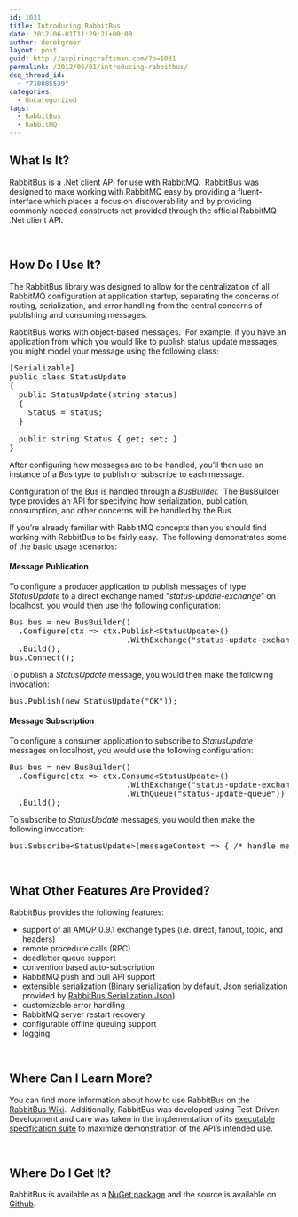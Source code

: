 ```yaml
---
id: 1031
title: Introducing RabbitBus
date: 2012-06-01T11:29:21+00:00
author: derekgreer
layout: post
guid: http://aspiringcraftsman.com/?p=1031
permalink: /2012/06/01/introducing-rabbitbus/
dsq_thread_id:
  - "710885539"
categories:
  - Uncategorized
tags:
  - RabbitBus
  - RabbitMQ
---
```

## What <noindex></noindex> Is It?

RabbitBus is a .Net client API for use with RabbitMQ.&#160; RabbitBus was designed to make working with RabbitMQ easy by providing a fluent-interface which places a focus on discoverability and by providing commonly needed constructs not provided through the official RabbitMQ .Net client API. 

&#160;

## How Do I Use It?

The RabbitBus library was designed to allow for the centralization of all RabbitMQ configuration at application startup, separating the concerns of routing, serialization, and error handling from the central concerns of publishing and consuming messages.

RabbitBus works with object-based messages.&#160; For example, if you have an application from which you would like to publish status update messages, you might model your message using the following class:

<pre class="prettyprint">[Serializable]
public class StatusUpdate
{
  public StatusUpdate(string status)
  {
    Status = status;
  }

  public string Status { get; set; }
}</pre>

After configuring how messages are to be handled, you’ll then use an instance of a _Bus_ type to publish or subscribe to each message.

Configuration of the Bus is handled through a _BusBuilder._&#160; The BusBuilder type provides an API for specifying how serialization, publication, consumption, and other concerns will be handled by the Bus.

If you’re already familiar with RabbitMQ concepts then you should find working with RabbitBus to be fairly easy.&#160; The following demonstrates some of the basic usage scenarios:

#### Message Publication

To configure a producer application to publish messages of type _StatusUpdate_ to a direct exchange named “_status-update-exchange_” on localhost, you would then use the following configuration:

<pre class="prettyprint">Bus bus = new BusBuilder()
  .Configure(ctx =&gt; ctx.Publish&lt;StatusUpdate&gt;()
                         .WithExchange("status-update-exchange"))
  .Build();
bus.Connect();</pre>

To publish a _StatusUpdate_ message, you would then make the following invocation:

<pre class="prettyprint">bus.Publish(new StatusUpdate("OK"));</pre>

#### Message Subscription

To configure a consumer application to subscribe to _StatusUpdate_ messages on localhost, you would use the following configuration:

<pre class="prettyprint">Bus bus = new BusBuilder()
  .Configure(ctx =&gt; ctx.Consume&lt;StatusUpdate&gt;()
                         .WithExchange("status-update-exchange")
                         .WithQueue("status-update-queue"))
  .Build();</pre>

To subscribe to _StatusUpdate_ messages, you would then make the following invocation:

<pre class="prettyprint">bus.Subscribe&lt;StatusUpdate&gt;(messageContext =&gt; { /* handle message */ });</pre>

&#160;

## What Other Features Are Provided?

RabbitBus provides the following features:

  * support of all AMQP 0.9.1 exchange types (i.e. direct, fanout, topic, and headers) 
  * remote procedure calls (RPC) 
  * deadletter queue support 
  * convention based auto-subscription 
  * RabbitMQ push and pull API support 
  * extensible serialization (Binary serialization by default, Json serialization provided by [RabbitBus.Serialization.Json](https://nuget.org/packages/RabbitBus.Serialization.Json)) 
  * customizable error handling 
  * RabbitMQ server restart recovery 
  * configurable offline queuing support 
  * logging 

&#160;

## Where Can I Learn More?

You can find more information about how to use RabbitBus on the [RabbitBus Wiki](https://github.com/derekgreer/rabbitBus/wiki).&#160; Additionally, RabbitBus was developed using Test-Driven Development and care was taken in the implementation of its [executable specification suite](https://github.com/derekgreer/rabbitBus/tree/master/src/RabbitBus.Specs) to maximize demonstration of the API’s intended use.

&#160;

## Where Do I Get It?

RabbitBus is available as a [NuGet package](https://nuget.org/packages/RabbitBus) and the source is available on [Github](https://github.com/derekgreer/rabbitBus).